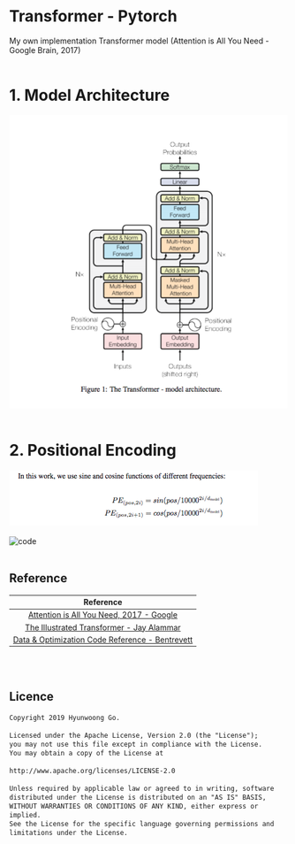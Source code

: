 # Transformer - Pytorch

My own implementation Transformer model (Attention is All You Need - Google Brain, 2017)
<br><br>

# 1. Model Architecture
![model](image/1.png)
<br><br>

# 2. Positional Encoding
![fig](image/7.png)
<br><br>
![code](https://user-images.githubusercontent.com/38183241/67699416-719b1680-f9ef-11e9-998c-3dffc838cb33.png)
<br><br>

## Reference
|Reference|
|:---:|
|[Attention is All You Need, 2017 - Google](https://arxiv.org/abs/1706.03762)|
|[The Illustrated Transformer - Jay Alammar](http://jalammar.github.io/illustrated-transformer/)|
|[Data & Optimization Code Reference - Bentrevett](https://github.com/bentrevett/pytorch-seq2seq/)|
<br><br>

## Licence
    Copyright 2019 Hyunwoong Go.
    
    Licensed under the Apache License, Version 2.0 (the "License");
    you may not use this file except in compliance with the License.
    You may obtain a copy of the License at
    
    http://www.apache.org/licenses/LICENSE-2.0
    
    Unless required by applicable law or agreed to in writing, software
    distributed under the License is distributed on an "AS IS" BASIS,
    WITHOUT WARRANTIES OR CONDITIONS OF ANY KIND, either express or implied.
    See the License for the specific language governing permissions and
    limitations under the License.



